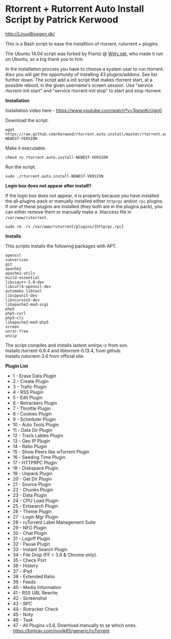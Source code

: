 # Rtorrent + Rutorrent Auto Install Script by Patrick Kerwood

http://LinuxBloggen.dk/ 
 
 
This is a Bash script to ease the installtion of rtorrent, rutorrent + plugins.

The Ubuntu 14.04 script was forked by Frantz @ [Wiity.net](http://Wiity.net), who made it run on Ubuntu, so a big thank you to him.

In the installation process you have to choose a system user to run rtorrent.
Also you will get the opportunity of installing 43 plugins/addons. See list further down.
The script add a init script that makes rtorrent start, at a possible reboot, in the 
given username's screen session. Use "service rtorrent-init start" and 
"service rtorrent-init stop" to start and stop rtorrent.


**Installation** 
 
Installation video here - https://www.youtube.com/watch?v=3iwsoKcUgn0 

Download the script. 

	wget https://raw.github.com/Kerwood/rtorrent.auto.install/master/rtorrent.auto.install-NEWEST-VERSION

Make it executable. 

	chmod +x rtorrent.auto.install-NEWEST-VERSION

Run the script. 

	sudo ./rtorrent.auto.install-NEWEST-VERSION

**Login box does not appear after install!!**  

If the login box does not appear, it is properly because you have installed the all-plugins-pack or manually installed either `httprpc` and/or `rpc` plugins.
If one of these plugins are installed (they both are in the plugins pack), you can either remove them or manually make a .htaccess file in `/var/www/rutorrent`.

	sudo rm -rv /var/www/rutorrent/plugins/{httprpc,rpc}

**Installs**

This scripts installs the following packages with APT.

	openssl 
	subversion
	git
	apache2
	apache2-utils 
	build-essential 
	libsigc++-2.0-dev 
	libcurl4-openssl-dev 
	automake libtool 
	libcppunit-dev 
	libncurses5-dev 
	libapache2-mod-scgi 
	php5 
	php5-curl 
	php5-cli 
	libapache2-mod-php5 
	screen
	unrar-free
	unzip

The script compiles and installs lastest xmlrpc-c from svn.  
Installs rtorrent-0.9.4 and libtorrent-0.13.4, from github.  
Installs rutorrent-3.6 from official site.

**Plugin List**

- 1 - Erase Data Plugin
- 2 - Create Plugin
- 3 - Trafic Plugin	
- 4 - RSS Plugin
- 5 - Edit Plugin
- 6 - Retrackers Plugin
- 7 - Throttle Plugin
- 8 - Cookies Plugin
- 9 - Scheduler Plugin
- 10 - Auto Tools Plugin
- 11 - Data Dir Plugin
- 12 - Track Lables Plugin 
- 13 - Geo IP Plugin
- 14 - Ratio Plugin 
- 15 - Show Peers like wTorrent Plugin
- 16 - Seeding Time Plugin 
- 17 - HTTPRPC Plugin
- 18 - Diskspace Plugin
- 19 - Unpack Plugin
- 20 - Get Dir Plugin
- 21 - Source Plugin
- 22 - Chunks Plugin
- 23 - Data Plugin
- 24 - CPU Load Plugin
- 25 - Extsearch Plugin
- 26 - Theme Plugin
- 27 - Login Mgr Plugin
- 28 - ruTorrent Label Management Suite 
- 29 - NFO Plugin
- 30 - Chat Plugin
- 31 - Logoff Plugin
- 32 - Pause Plugin
- 33 - Instant Search Plugin
- 34 - File Drop (FF > 3.6 & Chrome only).
- 35 - Check Port
- 36 - History
- 37 - iPad
- 38 - Extended Ratio
- 39 - Feeds
- 40 - Media Information
- 41 - RSS URL Rewrite
- 42 - Screenshot
- 43 - RPC
- 44 - Rutracker Check
- 45 - Noty 
- 46 - Task 
- 47 - All Plugins v3.6, Download manually to se which ones. https://bintray.com/novik65/generic/ruTorrent


